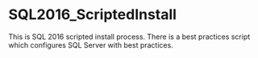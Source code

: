 # SQL2016_ScriptedInstall

This is SQL 2016 scripted install process. There is a best practices script which configures SQL Server with best practices. 


